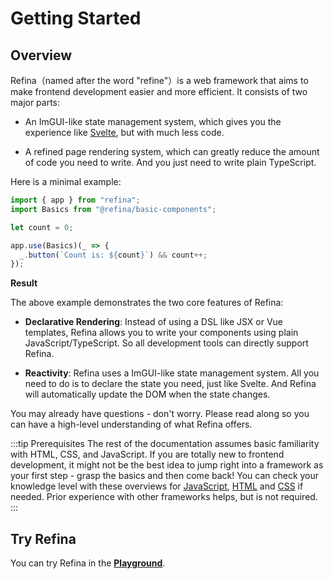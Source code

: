 # Getting Started

## Overview

Refina（named after the word "refine"）is a web framework that aims to make frontend development easier and more efficient. It consists of two major parts:

- An ImGUI-like state management system, which gives you the experience like [Svelte](https://svelte.dev/), but with much less code.

- A refined page rendering system, which can greatly reduce the amount of code you need to write. And you just need to write plain TypeScript.

Here is a minimal example:

```ts
import { app } from "refina";
import Basics from "@refina/basic-components";

let count = 0;

app.use(Basics)(_ => {
  _.button(`Count is: ${count}`) && count++;
});
```

**Result**

<script setup>
import CounterVue from '../snippets/counter.vue'
</script>
<CounterVue />

The above example demonstrates the two core features of Refina:

- **Declarative Rendering**: Instead of using a DSL like JSX or Vue templates, Refina allows you to write your components using plain JavaScript/TypeScript. So all development tools can directly support Refina.

- **Reactivity**: Refina uses a ImGUI-like state management system. All you need to do is to declare the state you need, just like Svelte. And Refina will automatically update the DOM when the state changes.

You may already have questions - don't worry. Please read along so you can have a high-level understanding of what Refina offers.

:::tip Prerequisites
The rest of the documentation assumes basic familiarity with HTML, CSS, and JavaScript. If you are totally new to frontend development, it might not be the best idea to jump right into a framework as your first step - grasp the basics and then come back! You can check your knowledge level with these overviews for [JavaScript](https://developer.mozilla.org/en-US/docs/Web/JavaScript/A_re-introduction_to_JavaScript), [HTML](https://developer.mozilla.org/en-US/docs/Learn/HTML/Introduction_to_HTML) and [CSS](https://developer.mozilla.org/en-US/docs/Learn/CSS/First_steps) if needed. Prior experience with other frameworks helps, but is not required.
:::

## Try Refina

You can try Refina in the [**Playground**](/misc/playground).
